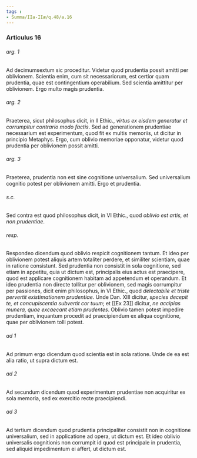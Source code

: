 ```yaml
---
tags : 
- Summa/IIa-IIæ/q.48/a.16
---
```


### Articulus 16

###### arg. 1
Ad decimumsextum sic proceditur. Videtur quod prudentia possit amitti per oblivionem. Scientia enim, cum sit necessariorum, est certior quam prudentia, quae est contingentium operabilium. Sed scientia amittitur per oblivionem. Ergo multo magis prudentia.

###### arg. 2
Praeterea, sicut philosophus dicit, in II Ethic., *virtus ex eisdem generatur et corrumpitur contrario modo factis*. Sed ad generationem prudentiae necessarium est experimentum, quod fit ex multis memoriis, ut dicitur in principio Metaphys. Ergo, cum oblivio memoriae opponatur, videtur quod prudentia per oblivionem possit amitti.

###### arg. 3
Praeterea, prudentia non est sine cognitione universalium. Sed universalium cognitio potest per oblivionem amitti. Ergo et prudentia.

###### s.c.
Sed contra est quod philosophus dicit, in VI Ethic., quod *oblivio est artis, et non prudentiae*.

###### resp.
Respondeo dicendum quod oblivio respicit cognitionem tantum. Et ideo per oblivionem potest aliquis artem totaliter perdere, et similiter scientiam, quae in ratione consistunt. Sed prudentia non consistit in sola cognitione, sed etiam in appetitu, quia ut dictum est, principalis eius actus est praecipere, quod est applicare cognitionem habitam ad appetendum et operandum. Et ideo prudentia non directe tollitur per oblivionem, sed magis corrumpitur per passiones, dicit enim philosophus, in VI Ethic., quod *delectabile et triste pervertit existimationem prudentiae*. Unde Dan. XIII dicitur, *species decepit te, et concupiscentia subvertit cor tuum*; et [[Ex 23]] dicitur, *ne accipias munera, quae excaecant etiam prudentes*. Oblivio tamen potest impedire prudentiam, inquantum procedit ad praecipiendum ex aliqua cognitione, quae per oblivionem tolli potest.

###### ad 1
Ad primum ergo dicendum quod scientia est in sola ratione. Unde de ea est alia ratio, ut supra dictum est.

###### ad 2
Ad secundum dicendum quod experimentum prudentiae non acquiritur ex sola memoria, sed ex exercitio recte praecipiendi.

###### ad 3
Ad tertium dicendum quod prudentia principaliter consistit non in cognitione universalium, sed in applicatione ad opera, ut dictum est. Et ideo oblivio universalis cognitionis non corrumpit id quod est principale in prudentia, sed aliquid impedimentum ei affert, ut dictum est.

